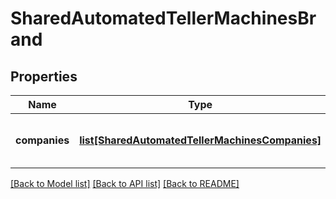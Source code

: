 # SharedAutomatedTellerMachinesBrand

## Properties
Name | Type | Description | Notes
------------ | ------------- | ------------- | -------------
**companies** | [**list[SharedAutomatedTellerMachinesCompanies]**](SharedAutomatedTellerMachinesCompanies.md) | Lista de instituições pertencentes à marca | [optional] 

[[Back to Model list]](../README.md#documentation-for-models) [[Back to API list]](../README.md#documentation-for-api-endpoints) [[Back to README]](../README.md)

